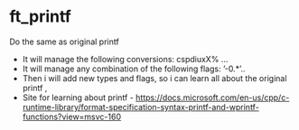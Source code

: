 # ft_printf
Do the same as original printf
- It will manage the following conversions: cspdiuxX% ...
- It will manage any combination of the following flags: ’-0.*’..
- Then i will add new types and flags, so i can learn all about the original printf , 
- Site for learning about printf - 
https://docs.microsoft.com/en-us/cpp/c-runtime-library/format-specification-syntax-printf-and-wprintf-functions?view=msvc-160
  
